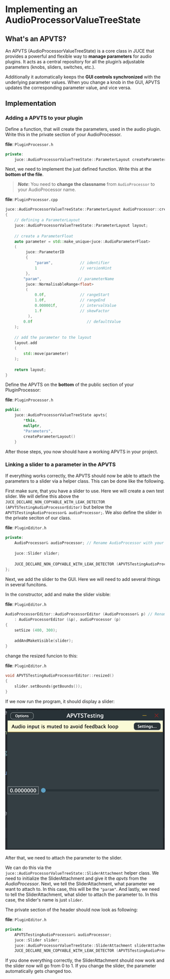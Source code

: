 # Implementing an AudioProcessorValueTreeState
## What's an APVTS?
An APVTS (AudioProcessorValueTreeState) is a core class in JUCE that provides a powerful and flexible way to **manage parameters** for audio plugins. It acts as a central repository for all the plugin’s adjustable parameters (knobs, sliders, switches, etc.).

Additionally it automatically keeps the **GUI controls synchronized** with the underlying parameter values. When you change a knob in the GUI, APVTS updates the corresponding parameter value, and vice versa.

## Implementation
### Adding a APVTS to your plugin
Define a function, that will create the parameters, used in the audio plugin. Write this in the private section of your AudioProcessor.

**file**: `PluginProcessor.h`
```cpp
private:
    juce::AudioProcessorValueTreeState::ParameterLayout createParameterLayout();
```

Next, we need to implement the just defined function. Write this at the **bottom of the file**.
>**_Note_**: You need to **change the classname** from `AudioProcessor` to your AudioProcessor name.

**file**: `PluginProcessor.cpp`
```cpp
juce::AudioProcessorValueTreeState::ParameterLayout AudioProcessor::createParameterLayout()
{
    // defining a ParameterLayout
    juce::AudioProcessorValueTreeState::ParameterLayout layout;
    
    // create a ParameterFloat
    auto parameter = std::make_unique<juce::AudioParameterFloat>
    (
         juce::ParameterID
         {
             "param",            // identifier
             1                   // versionHint
         },
        "param",                // parameterName
         juce::NormalisableRange<float>
         (
             0.0f,               // rangeStart
             1.0f,               // rangeEnd
             0.000001f,          // intervalValue
             1.f                 // skewFactor
          ),
        0.0f                        // defaultValue
    );
    
    // add the parameter to the layout
    layout.add
    (
        std::move(parameter)
    );
    
    return layout;
}
```

Define the APVTS on the **bottom** of the public section of your PluginProcessor:

**file**: `PluginProcessor.h`
```cpp
public:
    juce::AudioProcessorValueTreeState apvts{
        *this,
        nullptr,
        "Parameters",
        createParameterLayout()
    }
```

After those steps, you now should have a working APVTS in your project.

### Linking a slider to a parameter in the APVTS
If everything works correctly, the APVTS should now be able to attach the parameters to a slider via a helper class. This can be done like the following.

First make sure, that you have a slider to use. Here we will create a own test slider. We will define this above the `JUCE_DECLARE_NON_COPYABLE_WITH_LEAK_DETECTOR (APVTSTestingAudioProcessorEditor)` but below the `APVTSTestingAudioProcessor& audioProcessor;`. We also define the slider in the private seciton of our class. 

**file**: `PluginEditor.h`
```cpp
private:
    AudioProcessor& audioProcessor; // Rename AudioProcessor with your AudioProcessor name
    
    juce::Slider slider;

    JUCE_DECLARE_NON_COPYABLE_WITH_LEAK_DETECTOR (APVTSTestingAudioProcessorEditor)
};
```

Next, we add the slider to the GUI. Here we will need to add several things in several funcitons.

In the constructor, add and make the slider visible:

**file**: `PluginEditor.h`
```cpp
AudioProcessorEditor::AudioProcessorEditor (AudioProcessor& p) // Rename AudioProcessorEditor with your AudioProcessorEditor name
    : AudioProcessorEditor (&p), audioProcessor (p)
{
    setSize (400, 300);
    
    addAndMakeVisible(slider);
}
```

change the resized funcion to this:

**file**: `PluginEditor.h`
```cpp
void APVTSTestingAudioProcessorEditor::resized()
{
    slider.setBounds(getBounds());
}
```

If we now run the program, it should display a slider:

![screenshot of the window with a slider in it](images/implementing_an_audioprocessorvaluetreestate/slider_screenshot.png)

After that, we need to attach the parameter to the slider.

We can do this via the `juce::AudioProcessorValueTreeState::SliderAttachment` helper class. We need to initialize the SliderAttachment and give it the *apvts* from the *AudioProcessor*. Next, we tell the SliderAttachment, what parameter we want to attach to. In this case, this will be the `"param"`. And lastly, we need to tell the SliderAttachment, what slider to attach the parameter to. In this case, the slider's name is just `slider`.

The private section of the header should now look as following:

**file**: `PluginEditor.h`
```cpp
private:
    APVTSTestingAudioProcessor& audioProcessor;
    juce::Slider slider;
    juce::AudioProcessorValueTreeState::SliderAttachment sliderAttachment{audioProcessor.apvts, "param", slider};
    JUCE_DECLARE_NON_COPYABLE_WITH_LEAK_DETECTOR (APVTSTestingAudioProcessorEditor)
```

If you done everything correctly, the SliderAttachment should now work and the slider now will go from 0 to 1. If you change the slider, the parameter automatically gets changed too.